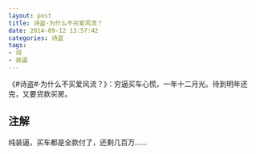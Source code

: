 ```yaml
---
layout: post
title: 诗盗·为什么不买爱风流？
date: 2014-09-12 13:57:42
categories: 诗盗
tags:
- 词
- 装逼
---
```

《#诗盗#·为什么不买爱风流？》：穷逼买车心慌，一年十二月光。待到明年还完，又要贷款买房。

## 注解
纯装逼，买车都是全款付了，还剩几百万……
